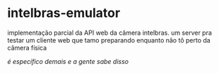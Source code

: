 # intelbras-emulator

implementação parcial da API web da câmera intelbras. um server pra testar um cliente web que tamo preparando enquanto não tô perto da câmera física

_é específico demais e a gente sabe disso_